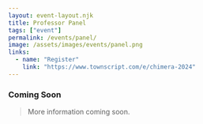 ```yaml
---
layout: event-layout.njk
title: Professor Panel
tags: ["event"]
permalink: /events/panel/
image: /assets/images/events/panel.png
links:
  - name: "Register"
    link: "https://www.townscript.com/e/chimera-2024"
---
```


### Coming Soon
> More information coming soon.
